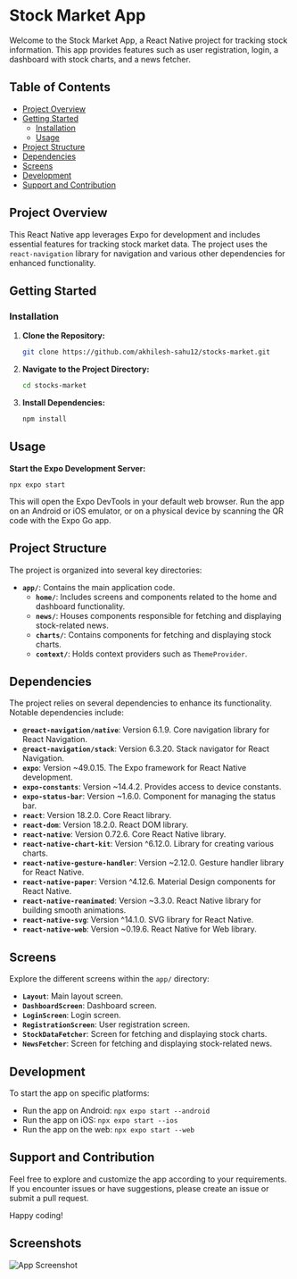 # Stock Market App

Welcome to the Stock Market App, a React Native project for tracking stock information. This app provides features such as user registration, login, a dashboard with stock charts, and a news fetcher.

## Table of Contents
- [Project Overview](#project-overview)
- [Getting Started](#getting-started)
  - [Installation](#installation)
  - [Usage](#usage)
- [Project Structure](#project-structure)
- [Dependencies](#dependencies)
- [Screens](#screens)
- [Development](#development)
- [Support and Contribution](#support-and-contribution)

## Project Overview

This React Native app leverages Expo for development and includes essential features for tracking stock market data. The project uses the `react-navigation` library for navigation and various other dependencies for enhanced functionality.

## Getting Started

### Installation

1. **Clone the Repository:**
   ```bash
   git clone https://github.com/akhilesh-sahu12/stocks-market.git

2. **Navigate to the Project Directory:**

   ```bash
   cd stocks-market

3. **Install Dependencies:**

   ```bash
   npm install

## Usage

   **Start the Expo Development Server:**

    npx expo start

This will open the Expo DevTools in your default web browser. Run the app on an Android or iOS emulator, or on a physical device by scanning the QR code with the Expo Go app.


## Project Structure

The project is organized into several key directories:

- **`app/`**: Contains the main application code.
  - **`home/`**: Includes screens and components related to the home and dashboard functionality.
  - **`news/`**: Houses components responsible for fetching and displaying stock-related news.
  - **`charts/`**: Contains components for fetching and displaying stock charts.
  - **`context/`**: Holds context providers such as `ThemeProvider`.

## Dependencies

The project relies on several dependencies to enhance its functionality. Notable dependencies include:

- **`@react-navigation/native`**: Version 6.1.9. Core navigation library for React Navigation.
- **`@react-navigation/stack`**: Version 6.3.20. Stack navigator for React Navigation.
- **`expo`**: Version ~49.0.15. The Expo framework for React Native development.
- **`expo-constants`**: Version ~14.4.2. Provides access to device constants.
- **`expo-status-bar`**: Version ~1.6.0. Component for managing the status bar.
- **`react`**: Version 18.2.0. Core React library.
- **`react-dom`**: Version 18.2.0. React DOM library.
- **`react-native`**: Version 0.72.6. Core React Native library.
- **`react-native-chart-kit`**: Version ^6.12.0. Library for creating various charts.
- **`react-native-gesture-handler`**: Version ~2.12.0. Gesture handler library for React Native.
- **`react-native-paper`**: Version ^4.12.6. Material Design components for React Native.
- **`react-native-reanimated`**: Version ~3.3.0. React Native library for building smooth animations.
- **`react-native-svg`**: Version ^14.1.0. SVG library for React Native.
- **`react-native-web`**: Version ~0.19.6. React Native for Web library.

## Screens

Explore the different screens within the `app/` directory:

- **`Layout`**: Main layout screen.
- **`DashboardScreen`**: Dashboard screen.
- **`LoginScreen`**: Login screen.
- **`RegistrationScreen`**: User registration screen.
- **`StockDataFetcher`**: Screen for fetching and displaying stock charts.
- **`NewsFetcher`**: Screen for fetching and displaying stock-related news.

## Development

To start the app on specific platforms:

- Run the app on Android: `npx expo start --android`
- Run the app on iOS: `npx expo start --ios`
- Run the app on the web: `npx expo start --web`

## Support and Contribution

Feel free to explore and customize the app according to your requirements. If you encounter issues or have suggestions, please create an issue or submit a pull request.

Happy coding!

## Screenshots

![App Screenshot](https://github.com/akhilesh-sahu12/stocks-market/blob/master/screenshots/photo1703953331%20(9).jpeg)
